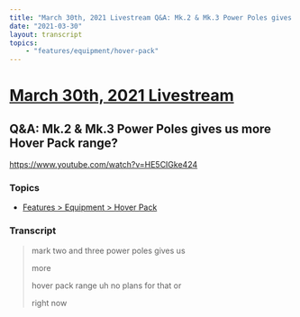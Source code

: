 ```yaml
---
title: "March 30th, 2021 Livestream Q&A: Mk.2 & Mk.3 Power Poles gives us more Hover Pack range?"
date: "2021-03-30"
layout: transcript
topics:
    - "features/equipment/hover-pack"
---
```

# [March 30th, 2021 Livestream](../2021-03-30.md)
## Q&A: Mk.2 & Mk.3 Power Poles gives us more Hover Pack range?
https://www.youtube.com/watch?v=HE5CIGke424

### Topics
* [Features > Equipment > Hover Pack](../topics/features/equipment/hover-pack.md)

### Transcript

> mark two and three power poles gives us
>
> more
>
> hover pack range uh no plans for that or
>
> right now
